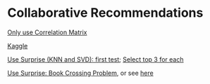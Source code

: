 # Collaborative Recommendations

[Only use Correlation Matrix](https://github.com/dongzhang84/Collaborative_Recommendations/blob/main/Collaborative_recommender_movie_correlation.ipynb)

[Kaggle](https://github.com/dongzhang84/Collaborative_Recommendations/blob/main/Movie_Recommender_Systems_Kaggle.ipynb)

[Use Surprise (KNN and SVD): first test](https://github.com/dongzhang84/Collaborative_Recommendations/blob/main/Test_KNN_SVD_in_surprise.ipynb); [Select top 3 for each](https://github.com/dongzhang84/Collaborative_Recommendations/blob/main/Collaborative_Filtering_Movie_top3.ipynb)

[Use Surprise: Book Crossing Problem](https://github.com/dongzhang84/Collaborative_Recommendations/blob/main/Book_Crossing_Recommender.ipynb), or see [here](https://github.com/susanli2016/Machine-Learning-with-Python/blob/master/Building%20Recommender%20System%20with%20Surprise.ipynb)
